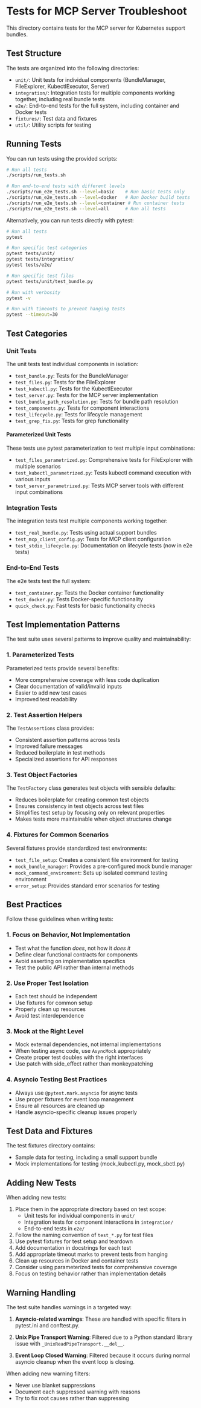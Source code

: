 # Tests for MCP Server Troubleshoot

This directory contains tests for the MCP server for Kubernetes support bundles.

## Test Structure

The tests are organized into the following directories:

- `unit/`: Unit tests for individual components (BundleManager, FileExplorer, KubectlExecutor, Server)
- `integration/`: Integration tests for multiple components working together, including real bundle tests
- `e2e/`: End-to-end tests for the full system, including container and Docker tests
- `fixtures/`: Test data and fixtures
- `util/`: Utility scripts for testing

## Running Tests

You can run tests using the provided scripts:

```bash
# Run all tests
./scripts/run_tests.sh

# Run end-to-end tests with different levels
./scripts/run_e2e_tests.sh --level=basic    # Run basic tests only
./scripts/run_e2e_tests.sh --level=docker   # Run Docker build tests
./scripts/run_e2e_tests.sh --level=container # Run container tests
./scripts/run_e2e_tests.sh --level=all      # Run all tests
```

Alternatively, you can run tests directly with pytest:

```bash
# Run all tests
pytest

# Run specific test categories
pytest tests/unit/
pytest tests/integration/
pytest tests/e2e/

# Run specific test files
pytest tests/unit/test_bundle.py

# Run with verbosity
pytest -v

# Run with timeouts to prevent hanging tests
pytest --timeout=30
```

## Test Categories

### Unit Tests

The unit tests test individual components in isolation:

- `test_bundle.py`: Tests for the BundleManager
- `test_files.py`: Tests for the FileExplorer
- `test_kubectl.py`: Tests for the KubectlExecutor
- `test_server.py`: Tests for the MCP server implementation
- `test_bundle_path_resolution.py`: Tests for bundle path resolution
- `test_components.py`: Tests for component interactions
- `test_lifecycle.py`: Tests for lifecycle management
- `test_grep_fix.py`: Tests for grep functionality

#### Parameterized Unit Tests

These tests use pytest parameterization to test multiple input combinations:

- `test_files_parametrized.py`: Comprehensive tests for FileExplorer with multiple scenarios
- `test_kubectl_parametrized.py`: Tests kubectl command execution with various inputs
- `test_server_parametrized.py`: Tests MCP server tools with different input combinations

### Integration Tests

The integration tests test multiple components working together:

- `test_real_bundle.py`: Tests using actual support bundles
- `test_mcp_client_config.py`: Tests for MCP client configuration
- `test_stdio_lifecycle.py`: Documentation on lifecycle tests (now in e2e tests)

### End-to-End Tests

The e2e tests test the full system:

- `test_container.py`: Tests the Docker container functionality
- `test_docker.py`: Tests Docker-specific functionality
- `quick_check.py`: Fast tests for basic functionality checks

## Test Implementation Patterns

The test suite uses several patterns to improve quality and maintainability:

### 1. Parameterized Tests

Parameterized tests provide several benefits:
- More comprehensive coverage with less code duplication
- Clear documentation of valid/invalid inputs
- Easier to add new test cases
- Improved test readability

### 2. Test Assertion Helpers

The `TestAssertions` class provides:
- Consistent assertion patterns across tests
- Improved failure messages
- Reduced boilerplate in test methods
- Specialized assertions for API responses

### 3. Test Object Factories

The `TestFactory` class generates test objects with sensible defaults:
- Reduces boilerplate for creating common test objects
- Ensures consistency in test objects across test files
- Simplifies test setup by focusing only on relevant properties
- Makes tests more maintainable when object structures change

### 4. Fixtures for Common Scenarios

Several fixtures provide standardized test environments:

- `test_file_setup`: Creates a consistent file environment for testing
- `mock_bundle_manager`: Provides a pre-configured mock bundle manager
- `mock_command_environment`: Sets up isolated command testing environment
- `error_setup`: Provides standard error scenarios for testing

## Best Practices

Follow these guidelines when writing tests:

### 1. Focus on Behavior, Not Implementation

- Test what the function *does*, not how it *does it*
- Define clear functional contracts for components
- Avoid asserting on implementation specifics
- Test the public API rather than internal methods

### 2. Use Proper Test Isolation

- Each test should be independent
- Use fixtures for common setup
- Properly clean up resources
- Avoid test interdependence

### 3. Mock at the Right Level

- Mock external dependencies, not internal implementations
- When testing async code, use `AsyncMock` appropriately
- Create proper test doubles with the right interfaces
- Use patch with side_effect rather than monkeypatching

### 4. Asyncio Testing Best Practices

- Always use `@pytest.mark.asyncio` for async tests
- Use proper fixtures for event loop management
- Ensure all resources are cleaned up
- Handle asyncio-specific cleanup issues properly

## Test Data and Fixtures

The test fixtures directory contains:

- Sample data for testing, including a small support bundle
- Mock implementations for testing (mock_kubectl.py, mock_sbctl.py)

## Adding New Tests

When adding new tests:

1. Place them in the appropriate directory based on test scope:
   - Unit tests for individual components in `unit/`
   - Integration tests for component interactions in `integration/`
   - End-to-end tests in `e2e/`
2. Follow the naming convention of `test_*.py` for test files
3. Use pytest fixtures for test setup and teardown
4. Add documentation in docstrings for each test
5. Add appropriate timeout marks to prevent tests from hanging
6. Clean up resources in Docker and container tests
7. Consider using parameterized tests for comprehensive coverage
8. Focus on testing behavior rather than implementation details

## Warning Handling

The test suite handles warnings in a targeted way:

1. **Asyncio-related warnings**: These are handled with specific filters in pytest.ini
   and conftest.py.

2. **Unix Pipe Transport Warning**: Filtered due to a Python standard library issue
   with `_UnixReadPipeTransport.__del__`.

3. **Event Loop Closed Warning**: Filtered because it occurs during normal asyncio cleanup
   when the event loop is closing.

When adding new warning filters:
- Never use blanket suppressions
- Document each suppressed warning with reasons
- Try to fix root causes rather than suppressing